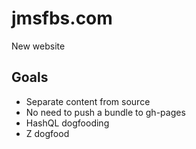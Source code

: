 # jmsfbs.com
New website

## Goals

- Separate content from source
- No need to push a bundle to gh-pages
- HashQL dogfooding
- Z dogfood